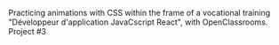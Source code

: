 Practicing animations with CSS within the frame of a vocational training "Développeur d'application JavaCscript React", with OpenClassrooms. Project #3
